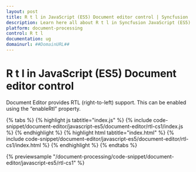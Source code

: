 ```yaml
---
layout: post
title: R t l in JavaScript (ES5) Document editor control | Syncfusion
description: Learn here all about R t l in Syncfusion JavaScript (ES5) Document editor control of Syncfusion Essential JS 2 and more.
platform: document-processing
control: R t l 
documentation: ug
domainurl: ##DomainURL##
---
```


# R t l in JavaScript (ES5) Document editor control

Document Editor provides RTL (right-to-left) support. This can be enabled using the “enableRtl” property.

{% tabs %}
{% highlight js tabtitle="index.js" %}
{% include code-snippet/document-editor/javascript-es5/document-editor/rtl-cs1/index.js %}
{% endhighlight %}
{% highlight html tabtitle="index.html" %}
{% include code-snippet/document-editor/javascript-es5/document-editor/rtl-cs1/index.html %}
{% endhighlight %}
{% endtabs %}

{% previewsample "/document-processing/code-snippet/document-editor/javascript-es5/rtl-cs1" %}